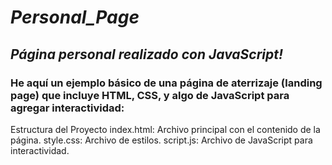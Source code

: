 # **_Personal_Page_**

## **_Página personal realizado con JavaScript!_**

### He aquí un ejemplo básico de una página de aterrizaje (landing page) que incluye HTML, CSS, y algo de JavaScript para agregar interactividad:

Estructura del Proyecto
index.html: Archivo principal con el contenido de la página.
style.css: Archivo de estilos.
script.js: Archivo de JavaScript para interactividad.
